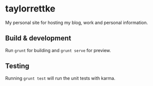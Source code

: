 # taylorrettke

My personal site for hosting my blog, work and personal information.

## Build & development

Run `grunt` for building and `grunt serve` for preview.

## Testing

Running `grunt test` will run the unit tests with karma.
